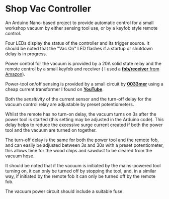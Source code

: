 # Shop Vac Controller

An Arduino Nano-based project to provide automatic control for a small workshop vacuum by either sensing tool use, or by a keyfob style remote control.

Four LEDs display the status of the controller and its trigger source. It should be noted that the "Vac On" LED flashes if a startup or shutdown delay is in progress.

 Power control for the vacuum is provided by a 20A solid state relay and the remote control by a small keyfob and receiver ( I used a [**fob/receiver** from Amazon](https://www.amazon.co.uk/gp/product/B08SHQ749R/)).

Power-tool on/off sensing is provided by a small circuit by [**0033mer**](https://www.youtube.com/user/0033mer) using a cheap current transformer  I found on [**YouTube**](https://www.youtube.com/watch?v=gvBVxQGS_OU&t=280s).

Both the *sensitivity* of the current sensor and the turn-off delay for the vacuum control relay are adjustable by preset potentiometers.

Whilst the remote has no turn-on delay, the vacuum turns on 3s after the power tool is started (this setting may be adjusted in the Arduino code). This delay helps to reduce the excessive surge current created if both the power tool and the vacuum are turned on together.

The turn-off delay is the same for both the power tool and the remote fob, and can easily be adjusted between 3s and 30s with a preset potentiometer, this allows time for the wood chips and sawdust to be cleared from the vacuum hose.

It should be noted that if the vacuum is initiated by the mains-powered tool turning on, it can only be turned off by stopping the tool, and, in a similar way, if initiated by the remote fob it can only be turned off by the remote fob.

The vacuum power circuit should include a suitable fuse.
